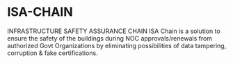 # ISA-CHAIN
INFRASTRUCTURE SAFETY ASSURANCE CHAIN ISA Chain is a solution to ensure the safety of the buildings during NOC approvals/renewals from authorized Govt Organizations by eliminating possibilities of data tampering, corruption &amp; fake certifications.
